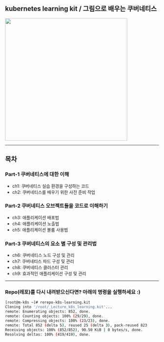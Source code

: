 ## kubernetes learning kit / 그림으로 배우는 쿠버네티스

<a href="https://www.inflearn.com/course/쿠버네티스-쉽게시작?inst=cf657a9d">
<img src="https://user-images.githubusercontent.com/29163931/129343011-19787c05-8a78-447b-aa00-c98e21645df0.png" width="400">
</a>


***
## 목차
### Part-1 쿠버네티스에 대한 이해  
- ch1: 쿠버네티스 실습 환경을 구성하는 코드 
- ch2: 쿠버네티스를 배우기 위한 사전 준비 작업
### Part-2 쿠버네티스 오브젝트들을 코드로 이해하기     
- ch3: 애플리케이션 배포법  
- ch4: 애플리케이션 노출법  
- ch5: 애플리케이션 볼륨 사용법   
### Part-3 쿠버네티스의 요소 별 구성 및 관리법  
- ch6: 쿠버네티스 노드 구성 및 관리 
- ch7: 쿠버네티스 파드 구성 및 관리  
- ch8: 쿠버네티스 클러스터 관리
- ch9: 효과적인 애플리케이션 구성 및 관리

***
### Repo(레포)를 다시 내려받으신다면? 아래의 명령을 실행하세요 :) 
```bash 
[root@m-k8s ~]# rerepo-k8s-learning.kit
Cloning into '/root/_Lecture_k8s_learning.kit'...
remote: Enumerating objects: 852, done.
remote: Counting objects: 100% (29/29), done.
remote: Compressing objects: 100% (23/23), done.
remote: Total 852 (delta 5), reused 25 (delta 3), pack-reused 823
Receiving objects: 100% (852/852), 90.50 KiB | 0 bytes/s, done.
Resolving deltas: 100% (419/419), done.
```
